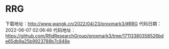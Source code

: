 # RRG
下载地址：http://www.wangk.cn/2022/04/23/proxmark3/#RRG
代码日期：2022-06-07 02:06:46
代码地址：https://github.com/RfidResearchGroup/proxmark3/tree/17113380358526bde65db9a25b9923788b7c848e
